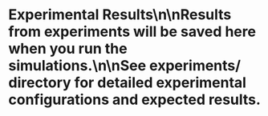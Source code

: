 # Experimental Results\n\nResults from experiments will be saved here when you run the simulations.\n\nSee experiments/ directory for detailed experimental configurations and expected results.

